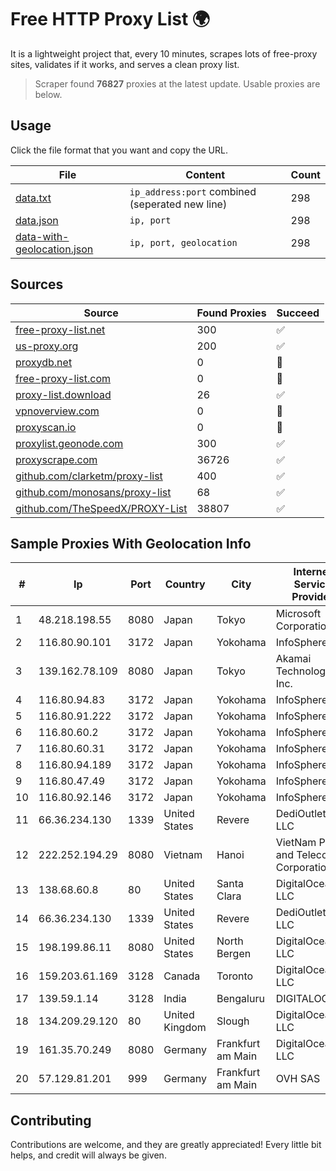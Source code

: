
# Free HTTP Proxy List 🌍

It is a lightweight project that, every 10 minutes, scrapes lots of free-proxy sites, validates if it works, and serves a clean proxy list.


> Scraper found **76827** proxies at the latest update. Usable proxies are below.

## Usage

Click the file format that you want and copy the URL.


|File|Content|Count|
|----|-------|-----|
|[data.txt](https://raw.githubusercontent.com/themiralay/Proxy-List-World/master/data.txt)|`ip_address:port` combined (seperated new line)|298|
|[data.json](https://raw.githubusercontent.com/themiralay/Proxy-List-World/master/data.json)|`ip, port`|298|
|[data-with-geolocation.json](https://raw.githubusercontent.com/themiralay/Proxy-List-World/master/data-with-geolocation.json)|`ip, port, geolocation`|298|

## Sources

|Source|Found Proxies|Succeed|
|------|-------------|-------|
|[free-proxy-list.net](https://free-proxy-list.net)|300|✅|
|[us-proxy.org](https://www.us-proxy.org)|200|✅|
|[proxydb.net](http://proxydb.net)|0|🚫|
|[free-proxy-list.com](https://free-proxy-list.com/?page=&port=&type%5B%5D=http&type%5B%5D=https&up_time=0&search=Search)|0|🚫|
|[proxy-list.download](https://www.proxy-list.download/HTTP)|26|✅|
|[vpnoverview.com](https://vpnoverview.com/privacy/anonymous-browsing/free-proxy-servers)|0|🚫|
|[proxyscan.io](https://www.proxyscan.io)|0|🚫|
|[proxylist.geonode.com](https://proxylist.geonode.com/api/proxy-list?limit=300&page=1&sort_by=lastChecked&sort_type=desc&protocols=http,https)|300|✅|
|[proxyscrape.com](https://api.proxyscrape.com/v2/?request=displayproxies&protocol=http&timeout=10000&country=all&ssl=all&anonymity=all)|36726|✅|
|[github.com/clarketm/proxy-list](https://raw.githubusercontent.com/clarketm/proxy-list/master/proxy-list-raw.txt)|400|✅|
|[github.com/monosans/proxy-list](https://raw.githubusercontent.com/monosans/proxy-list/main/proxies/http.txt)|68|✅|
|[github.com/TheSpeedX/PROXY-List](https://raw.githubusercontent.com/TheSpeedX/PROXY-List/master/http.txt)|38807|✅|


## Sample Proxies With Geolocation Info

|#|Ip|Port|Country|City|Internet Service Provider|
|-|--|----|-------|----|-------------------------|
|1|48.218.198.55|8080|Japan|Tokyo|Microsoft Corporation|
|2|116.80.90.101|3172|Japan|Yokohama|InfoSphere|
|3|139.162.78.109|8080|Japan|Tokyo|Akamai Technologies, Inc.|
|4|116.80.94.83|3172|Japan|Yokohama|InfoSphere|
|5|116.80.91.222|3172|Japan|Yokohama|InfoSphere|
|6|116.80.60.2|3172|Japan|Yokohama|InfoSphere|
|7|116.80.60.31|3172|Japan|Yokohama|InfoSphere|
|8|116.80.94.189|3172|Japan|Yokohama|InfoSphere|
|9|116.80.47.49|3172|Japan|Yokohama|InfoSphere|
|10|116.80.92.146|3172|Japan|Yokohama|InfoSphere|
|11|66.36.234.130|1339|United States|Revere|DediOutlet, LLC|
|12|222.252.194.29|8080|Vietnam|Hanoi|VietNam Post and Telecom Corporation|
|13|138.68.60.8|80|United States|Santa Clara|DigitalOcean, LLC|
|14|66.36.234.130|1339|United States|Revere|DediOutlet, LLC|
|15|198.199.86.11|8080|United States|North Bergen|DigitalOcean, LLC|
|16|159.203.61.169|3128|Canada|Toronto|DigitalOcean, LLC|
|17|139.59.1.14|3128|India|Bengaluru|DIGITALOCEAN|
|18|134.209.29.120|80|United Kingdom|Slough|DigitalOcean, LLC|
|19|161.35.70.249|8080|Germany|Frankfurt am Main|DigitalOcean, LLC|
|20|57.129.81.201|999|Germany|Frankfurt am Main|OVH SAS|



## Contributing

Contributions are welcome, and they are greatly appreciated! Every
little bit helps, and credit will always be given.

